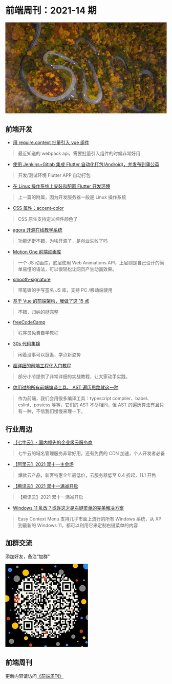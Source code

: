 # 前端周刊：2021-14 期

[![](../img/bing/20211122.png?imageMogr2/thumbnail/960x)](https://cn.bing.com/search?q=伊吕波坂)

## 前端开发

- [用 require.context 批量引入 vue 组件](https://zhuanlan.zhihu.com/p/59564277)

> 最近知道的 webpack api，需要批量引入组件的时候非常好用

- [使用 Jenkins+Gitlab 集成 Flutter 自动化打包(Android)，并发布到蒲公英](https://blog.csdn.net/qq_20750639/article/details/119536371)

> 开发/测试环境 Flutter APP 自动打包

- [在 Linux 操作系统上安装和配置 Flutter 开发环境](https://blog.csdn.net/weixin_43459071/article/details/101050944)

> 上一篇的附属，因为开发服务器一般是 Linux 操作系统

- [CSS 属性：accent-color](https://developer.mozilla.org/en-US/docs/Web/CSS/accent-color)

> CSS 原生支持定义控件颜色了

- [agora 开源在线教学系统](https://flat.whiteboard.agora.io/)

> 功能还挺不错，为啥开源了，是创业失败了吗

- [Motion One 前端动画库](https://motion.dev/)

> 一个 JS 动画库，底层使用 Web Animations API，上层则是自己设计的简单易懂的语法，可以很轻松让网页产生动画效果。

- [smooth-signature](https://github.com/linjc/smooth-signature)

> 带笔锋的手写签名 JS 库，支持 PC /移动端使用

- [基于 Vue 的前端架构，我做了这 15 点](https://mp.weixin.qq.com/s/gROjYWEGkQ1ULYVnl_GaiQ)

> 不错，归纳的挺完整

- [freeCodeCamp](https://chinese.freecodecamp.org/learn)

> 程序员免费自学教程

- [30s 代码集锦](https://www.30secondsofcode.org/js/p/1)

> 闲着没事可以逛逛，学点新姿势

- [超详细的前端工程化入门教程](https://chinese.freecodecamp.org/news/front-end-engineering-tutorial/)

> 部分小节提供了非常详细的实战教程，让大家动手实践。

- [你用过的所有前端编译工具， AST 遍历思路就这一种](https://juejin.cn/post/7016711681158053925)

> 作为前端，我们会用很多编译工具：typescript compiler、babel、eslint、postcss 等等，它们的 AST 不尽相同，但 AST 的遍历算法有且只有一种，不信我们慢慢来理一下。

## 行业周边

- [【七牛云】- 国内领先的企业级云服务商](https://marketing.qiniu.com/cps/redirect?redirect_id=4&cps_key=1hfwb75ib2jbm)

> 七牛云的域名管理服务非常好用，还有免费的 CDN 加速，个人开发者必备

- [【阿里云】2021 双十一主会场](https://www.aliyun.com/activity/1111?userCode=y31qmczl)

> 爆款云产品，新客特惠全年最低价，云服务器低至 0.4 折起，11.1 开售

- [【腾讯云】2021 双十一满减开启](https://cloud.tencent.com/act/double11?spread_hash_key=d166fdb46eb63211c4921d4f9fbaf8d3&cps_key=55b0d6026f97f5980bceec15fcefa0af)

> 【腾讯云】2021 双十一满减开启

- [Windows 11 乱改？或许这才是右键菜单的完美解决方案](https://www.cnbeta.com/articles/tech/1198093.htm)

> Easy Context Menu 支持几乎市面上流行的所有 Windows 系统，从 XP 到最新的 Windows 11，都可以利用它来定制右键菜单的内容

## 加群交流

添加好友，备注“加群”

![refned_x](../img/a/refined-x.jpg)

## 前端周刊

更新内容请访问[《前端周刊》](https://frontend-weekly.com/)
